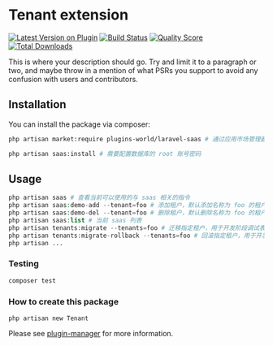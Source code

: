# Tenant extension

[![Latest Version on Plugin](https://img.shields.io/packagist/v/plugins-world/tenant.svg?style=flat-square)](https://packagist.org/packages/plugins-world/tenant)
[![Build Status](https://img.shields.io/travis/plugins-world/tenant/master.svg?style=flat-square)](https://travis-ci.org/plugins-world/tenant)
[![Quality Score](https://img.shields.io/scrutinizer/g/plugins-world/tenant.svg?style=flat-square)](https://scrutinizer-ci.com/g/plugins-world/tenant)
[![Total Downloads](https://img.shields.io/packagist/dt/plugins-world/tenant.svg?style=flat-square)](https://packagist.org/packages/plugins-world/tenant)

This is where your description should go. Try and limit it to a paragraph or two, and maybe throw in a mention of what PSRs you support to avoid any confusion with users and contributors.

## Installation

You can install the package via composer:

```bash
php artisan market:require plugins-world/laravel-saas # 通过应用市场管理器安装插件

php artisan saas:install # 需要配置数据库的 root 账号密码
```

## Usage

``` php
php artisan saas # 查看当前可以使用的与 saas 相关的指令
php artisan saas:demo-add --tenant=foo # 添加租户，默认添加名称为 foo 的租户
php artisan saas:demo-del --tenant=foo # 删除租户，默认删除名称为 foo 的租户
php artisan saas:list # 当前 saas 列表
php artisan tenants:migrate --tenants=foo # 迁移指定租户，用于开发阶段调试表结构与代码逻辑
php artisan tenants:migrate-rollback --tenants=foo # 回滚指定租户，用于开发阶段调试表结构与代码逻辑
php artisan ...
```

### Testing

``` bash
composer test
```

### How to create this package

`php artisan new Tenant`

Please see [plugin-manager](https://github.com/fresns/plugin-manager) for more information.
